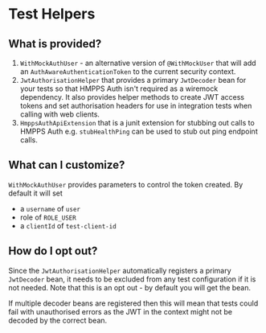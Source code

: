 # Test Helpers

## What is provided?

1. `WithMockAuthUser` - an alternative version of `@WithMockUser` that will add an `AuthAwareAuthenticationToken`
to the current security context.
2. `JwtAuthorisationHelper` that provides a primary `JwtDecoder` bean for your tests so that HMPPS Auth isn't required
as a wiremock dependency.  It also provides helper methods to create JWT access tokens and set authorisation headers for
use in integration tests when calling with web clients.
3. `HmppsAuthApiExtension` that is a junit extension for stubbing out calls to HMPPS Auth e.g. `stubHealthPing` can be
used to stub out ping endpoint calls.

## What can I customize?

`WithMockAuthUser` provides parameters to control the token created.  By default it will set
* a `username` of `user`
* role of `ROLE_USER`
* a `clientId` of `test-client-id`

## How do I opt out?

Since the `JwtAuthorisationHelper` automatically registers a primary `JwtDecoder` bean, it needs to be excluded from
any test configuration if it is not needed.  Note that this is an opt out - by default you will get the bean.

If multiple decoder beans are registered then this will mean that tests could fail with unauthorised errors as the JWT
in the context might not be decoded by the correct bean. 
